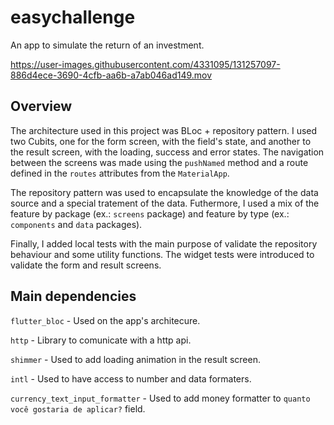 # easychallenge

An app to simulate the return of an investment.

https://user-images.githubusercontent.com/4331095/131257097-886d4ece-3690-4cfb-aa6b-a7ab046ad149.mov


## Overview

The architecture used in this project was BLoc + repository pattern. I used two Cubits, one for the form screen, with the field's state, and another to the result screen, with the loading, success and error states. The navigation between the screens was made using the `pushNamed` method and a route defined in the `routes` attributes from the `MaterialApp`.

The repository pattern was used to encapsulate the knowledge of the data source and a special tratement of the data. Futhermore, I used a mix of the feature by package (ex.: `screens` package) and feature by type (ex.: `components` and `data` packages).

Finally, I added local tests with the main purpose of validate the repository behaviour and some utility functions. The widget tests were introduced to validate the form and result screens.

## Main dependencies
`flutter_bloc` - Used on the app's architecure.

`http` - Library to comunicate with a http api.

`shimmer` - Used to add loading animation in the result screen.

`intl` - Used to have access to number and data formaters.

`currency_text_input_formatter` - Used to add money formatter to `quanto você gostaria de aplicar?` field.
